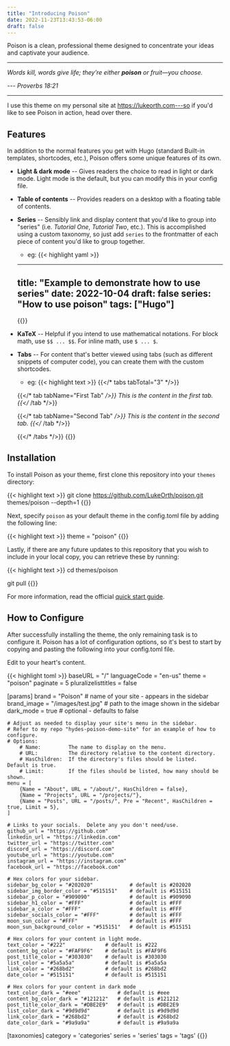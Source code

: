 ```yaml
---
title: "Introducing Poison"
date: 2022-11-23T13:43:53-06:00
draft: false
---
```


Poison is a clean, professional theme designed to concentrate your ideas and captivate your audience.

___
*Words kill, words give life; they’re either **poison** or fruit—you choose.*

*--- Proverbs 18:21*
___

<!--more-->

I use this theme on my personal site at https://lukeorth.com---so if you'd like to see Poison in action, head over there.

## Features

In addition to the normal features you get with Hugo (standard Built-in templates, shortcodes, etc.), Poison offers some unique features of its own.

- **Light & dark mode** -- Gives readers the choice to read in light or dark mode.  Light mode is the default, but you can modify this in your config file.
- **Table of contents** -- Provides readers on a desktop with a floating table of contents.
- **Series** -- Sensibly link and display content that you'd like to group into "series" (i.e. *Tutorial One*, *Tutorial Two*, etc.).  This is accomplished using a custom taxonomy, so just add `series` to the frontmatter of each piece of content you'd like to group together.
    - eg:
    {{< highlight yaml >}}
    ---
    title: "Example to demonstrate how to use series"
    date: 2022-10-04
    draft: false
    series: "How to use poison"
    tags: ["Hugo"]
    ---
    {{</highlight >}}

- **KaTeX** -- Helpful if you intend to use mathematical notations.  For block math, use `$$ ... $$`.  For inline math, use `$ ... $`.
- **Tabs** -- For content that's better viewed using tabs (such as different snippets of computer code), you can create them with the custom shortcodes.
    - eg:
    {{< highlight text >}}
    {{</* tabs tabTotal="3" */>}}

    {{</* tab tabName="First Tab" */>}}
    This is the content in the first tab.
    {{</* /tab */>}}

    {{</* tab tabName="Second Tab" */>}}
    This is the content in the second tab.
    {{</* /tab */>}}

    {{</* /tabs */>}}
    {{</highlight >}}


## Installation

To install Poison as your theme, first clone this repository into your `themes` directory:

{{< highlight text >}}
git clone https://github.com/LukeOrth/poison.git themes/poison --depth=1
{{</highlight >}}

Next, specify `poison` as your default theme in the config.toml file by adding the following line:

{{< highlight text >}}
theme = "poison"
{{</highlight >}}

Lastly, if there are any future updates to this repository that you wish to include in your local copy, you can retrieve these by running:

{{< highlight text >}}
cd themes/poison

git pull
{{</highlight >}}

For more information, read the official [quick start guide](https://gohugo.io/getting-started/quick-start/).

## How to Configure

After successfully installing the theme, the only remaining task is to configure it.  Poison has a lot of configuration options, so it's best to start by copying and pasting the following into your config.toml file.

Edit to your heart's content.

{{< highlight toml >}}
baseURL = "/"
languageCode = "en-us"
theme = "poison"
paginate = 5
pluralizelisttitles = false

[params]
    brand = "Poison"                    # name of your site - appears in the sidebar
    brand_image = "/images/test.jpg"    # path to the image shown in the sidebar
    dark_mode = true                    # optional - defaults to false

    # Adjust as needed to display your site's menu in the sidebar.
    # Refer to my repo "hydes-poison-demo-site" for an example of how to configure.
    # Options:
        # Name:         The name to display on the menu.
        # URL:          The directory relative to the content directory.
        # HasChildren:  If the directory's files should be listed.  Default is true.
        # Limit:        If the files should be listed, how many should be shown.
    menu = [
        {Name = "About", URL = "/about/", HasChildren = false},
        {Name = "Projects", URL = "/projects/"},
        {Name = "Posts", URL = "/posts/", Pre = "Recent", HasChildren = true, Limit = 5},
    ]

    # Links to your socials.  Delete any you don't need/use. 
    github_url = "https://github.com"
    linkedin_url = "https://linkedin.com"
    twitter_url = "https://twitter.com"
    discord_url = "https://discord.com"
    youtube_url = "https://youtube.com"
    instagram_url = "https://instagram.com"
    facebook_url = "https://facebook.com"

    # Hex colors for your sidebar.
    sidebar_bg_color = "#202020"            # default is #202020
    sidebar_img_border_color = "#515151"    # default is #515151
    sidebar_p_color = "#909090"             # default is #909090
    sidebar_h1_color = "#FFF"               # default is #FFF
    sidebar_a_color = "#FFF"                # default is #FFF
    sidebar_socials_color = "#FFF"          # default is #FFF
    moon_sun_color = "#FFF"                 # default is #FFF
    moon_sun_background_color = "#515151"   # default is #515151

    # Hex colors for your content in light mode.
    text_color = "#222"             # default is #222
    content_bg_color = "#FAF9F6"    # default is #FAF9F6
    post_title_color = "#303030"    # default is #303030
    list_color = "#5a5a5a"          # default is #5a5a5a
    link_color = "#268bd2"          # default is #268bd2
    date_color = "#515151"          # default is #515151

    # Hex colors for your content in dark mode
    text_color_dark = "#eee"            # default is #eee
    content_bg_color_dark = "#121212"   # default is #121212
    post_title_color_dark = "#DBE2E9"   # default is #DBE2E9
    list_color_dark = "#9d9d9d"         # default is #9d9d9d
    link_color_dark = "#268bd2"         # default is #268bd2
    date_color_dark = "#9a9a9a"         # default is #9a9a9a

[taxonomies]
    category = 'categories'
    series = 'series'
    tags = 'tags'
{{</highlight >}}
